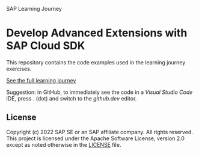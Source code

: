 SAP Learning Journey
# Develop Advanced Extensions with SAP Cloud SDK
This repository contains the code examples used in the learning journey exercises.

[See the full learning journey](https://learning.sap.com/learning-journey/develop-advanced-extensions-with-sap-cloud-sdk)

Suggestion: in GitHub, to immediately see the code in a *Visual Studio Code* IDE, press . (dot) and switch to the *github.dev* editor.

## License
Copyright (c) 2022 SAP SE or an SAP affiliate company. All rights reserved. This project is licensed under the Apache Software License, version 2.0 except as noted otherwise in the [LICENSE](LICENSE) file.
